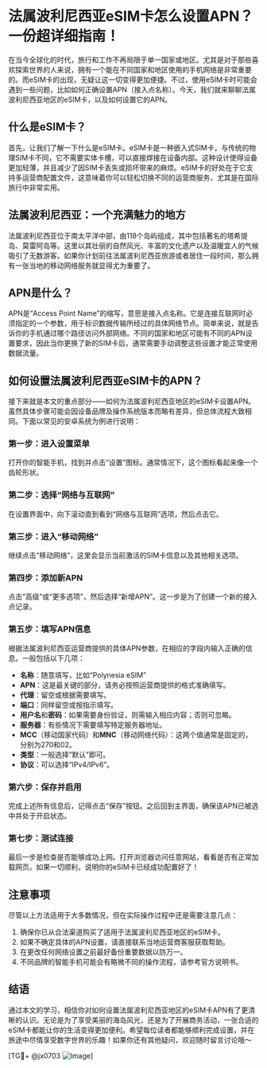 # 法属波利尼西亚eSIM卡怎么设置APN？一份超详细指南！

在当今全球化的时代，旅行和工作不再局限于单一国家或地区。尤其是对于那些喜欢探索世界的人来说，拥有一个能在不同国家和地区使用的手机网络是非常重要的。而eSIM卡的出现，无疑让这一切变得更加便捷。不过，使用eSIM卡时可能会遇到一些问题，比如如何正确设置APN（接入点名称）。今天，我们就来聊聊法属波利尼西亚地区的eSIM卡，以及如何设置它的APN。

## 什么是eSIM卡？

首先，让我们了解一下什么是eSIM卡。eSIM卡是一种嵌入式SIM卡，与传统的物理SIM卡不同，它不需要实体卡槽，可以直接焊接在设备内部。这种设计使得设备更加轻薄，并且减少了因SIM卡丢失或损坏带来的麻烦。eSIM卡的好处在于它支持多运营商配置文件，这意味着你可以轻松切换不同的运营商服务，尤其是在国际旅行中非常实用。

## 法属波利尼西亚：一个充满魅力的地方

法属波利尼西亚位于南太平洋中部，由118个岛屿组成，其中包括著名的塔希提岛、莫雷阿岛等。这里以其壮丽的自然风光、丰富的文化遗产以及温暖宜人的气候吸引了无数游客。如果你计划前往法属波利尼西亚旅游或者居住一段时间，那么拥有一张当地的移动网络服务就显得尤为重要了。

## APN是什么？

APN是“Access Point Name”的缩写，意思是接入点名称。它是连接互联网时必须指定的一个参数，用于标识数据传输所经过的具体网络节点。简单来说，就是告诉你的手机通过哪个路径访问外部网络。不同的国家和地区可能有不同的APN设置要求，因此当你更换了新的SIM卡后，通常需要手动调整这些设置才能正常使用数据流量。

## 如何设置法属波利尼西亚eSIM卡的APN？

接下来就是本文的重点部分——如何为法属波利尼西亚地区的eSIM卡设置APN。虽然具体步骤可能会因设备品牌及操作系统版本而略有差异，但总体流程大致相同。下面以常见的安卓系统为例进行说明：

### 第一步：进入设置菜单

打开你的智能手机，找到并点击“设置”图标。通常情况下，这个图标看起来像一个齿轮形状。

### 第二步：选择“网络与互联网”

在设置界面中，向下滚动直到看到“网络与互联网”选项，然后点击它。

### 第三步：进入“移动网络”

继续点击“移动网络”，这里会显示当前激活的SIM卡信息以及其他相关选项。

### 第四步：添加新APN

点击“高级”或“更多选项”，然后选择“新增APN”。这一步是为了创建一个新的接入点记录。

### 第五步：填写APN信息

根据法属波利尼西亚运营商提供的具体APN参数，在相应的字段内输入正确的信息。一般包括以下几项：
- **名称**：随意填写，比如“Polynesia eSIM”
- **APN**：这是最关键的部分，请务必按照运营商提供的格式准确填写。
- **代理**：留空或根据需要填写。
- **端口**：同样留空或按指示填写。
- **用户名**和**密码**：如果需要身份验证，则需输入相应内容；否则可忽略。
- **服务器**：有些情况下需要填写特定服务器地址。
- **MCC**（移动国家代码）和**MNC**（移动网络代码）：这两个值通常是固定的，分别为270和02。
- **类型**：一般选择“默认”即可。
- **协议**：可以选择“IPv4/IPv6”。

### 第六步：保存并启用

完成上述所有信息后，记得点击“保存”按钮。之后回到主界面，确保该APN已被选中并处于开启状态。

### 第七步：测试连接

最后一步是检查是否能够成功上网。打开浏览器访问任意网站，看看是否有正常加载网页。如果一切顺利，说明你的eSIM卡已经成功配置好了！

## 注意事项

尽管以上方法适用于大多数情况，但在实际操作过程中还是需要注意几点：
1. 确保你已从合法渠道购买了适用于法属波利尼西亚地区的eSIM卡。
2. 如果不确定具体的APN设置，请直接联系当地运营商客服获取帮助。
3. 在更改任何网络设置之前最好备份重要数据以防万一。
4. 不同品牌的智能手机可能会有略微不同的操作流程，请参考官方说明书。

## 结语

通过本文的学习，相信你对如何设置法属波利尼西亚地区的eSIM卡APN有了更清晰的认识。无论是为了享受美丽的海岛风光，还是为了开展商务活动，一张合适的eSIM卡都能让你的生活变得更加便利。希望每位读者都能够顺利完成设置，并在旅途中尽情享受数字世界的乐趣！如果你还有其他疑问，欢迎随时留言讨论哦～

[TG💪+ @jx0703 ![Image](https://github.com/user-attachments/assets/dbca1d08-cadb-493c-b0ec-ad6f7a83f270)]